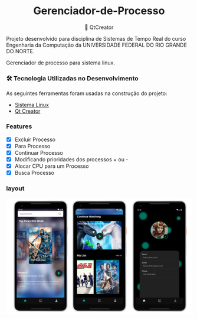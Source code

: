 <h1 align="center">Gerenciador-de-Processo</h1>
<p align="center">🚀 QtCreator</p>

Projeto desenvolvido para disciplina de Sistemas de Tempo Real do curso Engenharia da Computação da UNIVERSIDADE FEDERAL DO RIO GRANDE DO NORTE.

Gerenciador de processo para sistema linux.

### 🛠 Tecnologia Utilizadas no Desenvolvimento 

As seguintes ferramentas foram usadas na construção do projeto:
 
- [Sistema Linux](https://docs.kernel.org/)      
- [Qt Creator](https://www.qt.io/product/development-tools)

### Features

- [x] Excluir Processo
- [x] Para Processo
- [x] Continuar Processo
- [x] Modificando prioridades dos processos + ou -
- [x] Alocar CPU para um Processo
- [x] Busca Processo

### layout

![layout](https://github.com/PabloSanttana/Movie-App-/blob/master/layoutMovie/layout.png)


